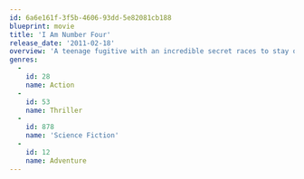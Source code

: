 ```yaml
---
id: 6a6e161f-3f5b-4606-93dd-5e82081cb188
blueprint: movie
title: 'I Am Number Four'
release_date: '2011-02-18'
overview: 'A teenage fugitive with an incredible secret races to stay one step ahead of the mysterious forces seeking destroy him in this sci-fi action thriller. With three dead and one on the run, the race to find the elusive Number Four begins. Outwardly normal teen John Smith never gets too comfortable in the same identity, and along with his guardian, Henri, he is constantly moving from town to town. With each passing day, John gains a stronger grasp on his extraordinary new powers, and his bond to the beings that share his fantastic fate grows stronger.'
genres:
  -
    id: 28
    name: Action
  -
    id: 53
    name: Thriller
  -
    id: 878
    name: 'Science Fiction'
  -
    id: 12
    name: Adventure
---
```

